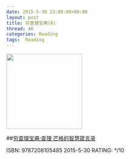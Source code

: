 ```yaml
---
date: 2015-5-30 23:00:00+00:00
layout: post
title: 穷查理宝典(R)
thread: 46
categories: Reading
tags:  Reading
---
```


<img src="http://ec4.images-amazon.com/images/I/61tfzAcmPeL.jpg" width="200" />

##[穷查理宝典:查理·芒格的智慧箴言录](http://www.amazon.cn/gp/product/B00LF54E10?selectObb=new)

ISBN: 9787208105485 2015-5-30 RATING: */10















